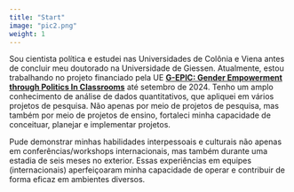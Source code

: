 ```yaml
---
title: "Start"
image: "pic2.png"
weight: 1
---
```


Sou cientista política e estudei nas Universidades de Colônia e Viena antes de concluir meu doutorado na Universidade de Giessen. Atualmente, estou trabalhando no projeto financiado pela UE [**G-EPIC: Gender Empowerment through Politics In Classrooms**](https://g-epic.eu) até setembro de 2024. Tenho um amplo conhecimento de análise de dados quantitativos, que apliquei em vários projetos de pesquisa. Não apenas por meio de projetos de pesquisa, mas também por meio de projetos de ensino, fortaleci minha capacidade de conceituar, planejar e implementar projetos. 

Pude demonstrar minhas habilidades interpessoais e culturais não apenas em conferências/workshops internacionais, mas também durante uma estadia de seis meses no exterior. Essas experiências em equipes (internacionais) aperfeiçoaram minha capacidade de operar e contribuir de forma eficaz em ambientes diversos.
